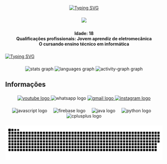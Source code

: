 <div align="center">
 <a href="https://git.io/typing-svg"><img src="https://readme-typing-svg.herokuapp.com?font=Fira+Code&size=30&pause=1000&color=FF0000&width=435&lines=Alberthy%3A+O+Ferraz!" alt="Typing SVG" /></a>
</div>

###

<div align="center">
  <img height="200" src="https://pbs.twimg.com/media/GbOWiuQXUAAznxF?format=jpg&name=small"  />
</div>

###

<h4 align="center">Idade: 18<br>Qualificações profissionais: Jovem aprendiz de eletromecânica<br>O cursando ensino técnico em informática</h4>

###

<a href="https://git.io/typing-svg"><img src="https://readme-typing-svg.herokuapp.com?font=Fira+Code&size=30&pause=1000&color=FF0000&background=E9E9E900&center=true&vCenter=true&width=435&lines=STATUS" alt="Typing SVG" /></a>

###

<div align="center">
  <img src="https://github-readme-stats.vercel.app/api?username=AlberthyFerraz&hide_title=false&hide_rank=false&show_icons=true&include_all_commits=true&count_private=true&disable_animations=false&theme=synthwave&locale=en&hide_border=false&order=1" height="150" alt="stats graph"  />
  <img src="https://github-readme-stats.vercel.app/api/top-langs?username=AlberthyFerraz&locale=en&hide_title=false&layout=compact&card_width=320&langs_count=5&theme=synthwave&hide_border=false&order=2" height="153" alt="languages graph"  />
  <img src="https://github-readme-activity-graph.vercel.app/graph?username=AlberthyFerraz&radius=16&theme=synthwave-84&area=true&order=5" height="300" alt="activity-graph graph"  />
</div>

###

<h2 align="left">Informações</h2>

###

<div align="center">
  <a href="https://www.youtube.com/channel/UC3ZQjVgfihGVYoB2pJbJWqA" target="_blank">
    <img src="https://raw.githubusercontent.com/maurodesouza/profile-readme-generator/master/src/assets/icons/social/youtube/default.svg" width="52" height="40" alt="youtube logo"  />
  </a>
  <img src="https://raw.githubusercontent.com/maurodesouza/profile-readme-generator/master/src/assets/icons/social/whatsapp/default.svg" width="52" height="40" alt="whatsapp logo"  />
  <a href="https://mail.google.com/mail/u/0/?fs=1&tf=cm&source=mailto&to=alberthyferraz@acad.ifma.edu.br" target="_blank">
    <img src="https://raw.githubusercontent.com/maurodesouza/profile-readme-generator/master/src/assets/icons/social/gmail/default.svg" width="52" height="40" alt="gmail logo"  />
  </a>
  <a href="https://www.instagram.com/albertyy_ferraz/" target="_blank">
    <img src="https://raw.githubusercontent.com/maurodesouza/profile-readme-generator/master/src/assets/icons/social/instagram/default.svg" width="52" height="40" alt="instagram logo"  />
  </a>
</div>

###

<div align="center">
  <img src="https://cdn.jsdelivr.net/gh/devicons/devicon/icons/javascript/javascript-original.svg" height="40" alt="javascript logo"  />
  <img width="12" />
  <img src="https://cdn.jsdelivr.net/gh/devicons/devicon/icons/firebase/firebase-plain.svg" height="40" alt="firebase logo"  />
  <img width="12" />
  <img src="https://cdn.jsdelivr.net/gh/devicons/devicon/icons/java/java-original.svg" height="40" alt="java logo"  />
  <img width="12" />
  <img src="https://cdn.jsdelivr.net/gh/devicons/devicon/icons/python/python-original.svg" height="40" alt="python logo"  />
  <img width="12" />
  <img src="https://cdn.jsdelivr.net/gh/devicons/devicon/icons/cplusplus/cplusplus-original.svg" height="40" alt="cplusplus logo"  />
</div>

###

![github contribution grid snake animation](https://raw.githubusercontent.com/ArgLD/ArgLD/output/github-contribution-grid-snake.svg)
